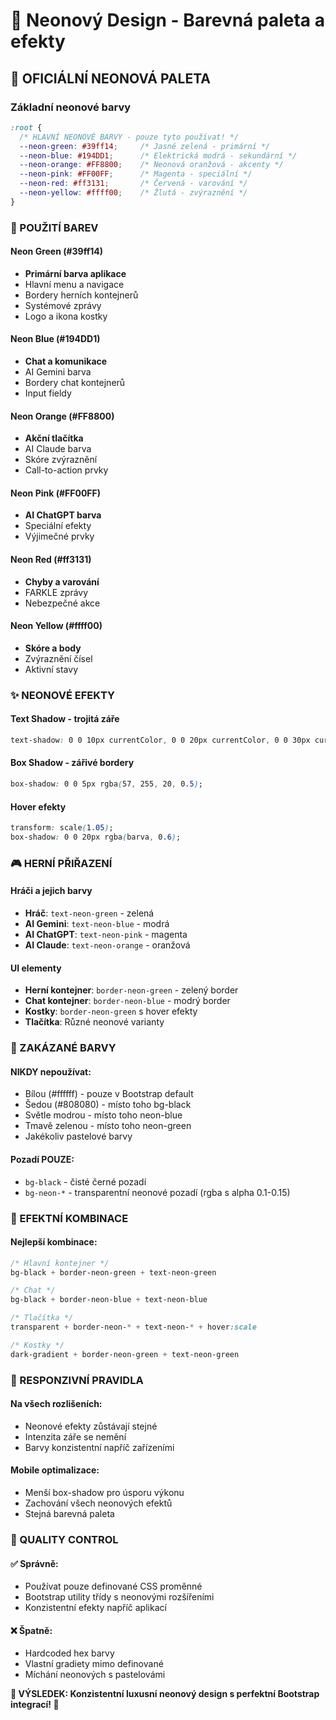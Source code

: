 # 🎨 Neonový Design - Barevná paleta a efekty

## 🌈 OFICIÁLNÍ NEONOVÁ PALETA

### Základní neonové barvy
```css
:root {
  /* HLAVNÍ NEONOVÉ BARVY - pouze tyto používat! */
  --neon-green: #39ff14;     /* Jasně zelená - primární */
  --neon-blue: #194DD1;      /* Elektrická modrá - sekundární */
  --neon-orange: #FF8800;    /* Neonová oranžová - akcenty */
  --neon-pink: #FF00FF;      /* Magenta - speciální */
  --neon-red: #ff3131;       /* Červená - varování */
  --neon-yellow: #ffff00;    /* Žlutá - zvýraznění */
}
```

### 🎯 POUŽITÍ BAREV

#### Neon Green (#39ff14)
- **Primární barva aplikace**
- Hlavní menu a navigace
- Bordery herních kontejnerů
- Systémové zprávy
- Logo a ikona kostky

#### Neon Blue (#194DD1)
- **Chat a komunikace**
- AI Gemini barva
- Bordery chat kontejnerů
- Input fieldy

#### Neon Orange (#FF8800)
- **Akční tlačítka**
- AI Claude barva
- Skóre zvýraznění
- Call-to-action prvky

#### Neon Pink (#FF00FF)
- **AI ChatGPT barva**
- Speciální efekty
- Výjimečné prvky

#### Neon Red (#ff3131)
- **Chyby a varování**
- FARKLE zprávy
- Nebezpečné akce

#### Neon Yellow (#ffff00)
- **Skóre a body**
- Zvýraznění čísel
- Aktivní stavy

### ✨ NEONOVÉ EFEKTY

#### Text Shadow - trojitá záře
```css
text-shadow: 0 0 10px currentColor, 0 0 20px currentColor, 0 0 30px currentColor;
```

#### Box Shadow - zářivé bordery
```css
box-shadow: 0 0 5px rgba(57, 255, 20, 0.5);
```

#### Hover efekty
```css
transform: scale(1.05);
box-shadow: 0 0 20px rgba(barva, 0.6);
```

### 🎮 HERNÍ PŘIŘAZENÍ

#### Hráči a jejich barvy
- **Hráč**: `text-neon-green` - zelená
- **AI Gemini**: `text-neon-blue` - modrá  
- **AI ChatGPT**: `text-neon-pink` - magenta
- **AI Claude**: `text-neon-orange` - oranžová

#### UI elementy
- **Herní kontejner**: `border-neon-green` - zelený border
- **Chat kontejner**: `border-neon-blue` - modrý border
- **Kostky**: `border-neon-green` s hover efekty
- **Tlačítka**: Různé neonové varianty

### 🚫 ZAKÁZANÉ BARVY

#### NIKDY nepoužívat:
- Bílou (#ffffff) - pouze v Bootstrap default
- Šedou (#808080) - místo toho bg-black
- Světle modrou - místo toho neon-blue
- Tmavě zelenou - místo toho neon-green
- Jakékoliv pastelové barvy

#### Pozadí POUZE:
- `bg-black` - čisté černé pozadí
- `bg-neon-*` - transparentní neonové pozadí (rgba s alpha 0.1-0.15)

### 🎨 EFEKTNÍ KOMBINACE

#### Nejlepší kombinace:
```css
/* Hlavní kontejner */
bg-black + border-neon-green + text-neon-green

/* Chat */
bg-black + border-neon-blue + text-neon-blue

/* Tlačítka */
transparent + border-neon-* + text-neon-* + hover:scale

/* Kostky */
dark-gradient + border-neon-green + text-neon-green
```

### 📱 RESPONZIVNÍ PRAVIDLA

#### Na všech rozlišeních:
- Neonové efekty zůstávají stejné
- Intenzita záře se nemění
- Barvy konzistentní napříč zařízeními

#### Mobile optimalizace:
- Menší box-shadow pro úsporu výkonu
- Zachování všech neonových efektů
- Stejná barevná paleta

### 🎯 QUALITY CONTROL

#### ✅ Správně:
- Používat pouze definované CSS proměnné
- Bootstrap utility třídy s neonovými rozšířeními
- Konzistentní efekty napříč aplikací

#### ❌ Špatně:
- Hardcoded hex barvy
- Vlastní gradiety mimo definované
- Míchání neonových s pastelovámi

**🌟 VÝSLEDEK: Konzistentní luxusní neonový design s perfektní Bootstrap integrací! 🌟**
